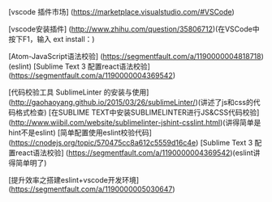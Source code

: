 [vscode 插件市场]
(https://marketplace.visualstudio.com/#VSCode)

[vscode安装插件]
(http://www.zhihu.com/question/35806712)(在VSCode中按下F1，输入 ext install：)

[Atom-JavaScript语法校验]
(https://segmentfault.com/a/1190000004818718)(eslint)
[Sublime Text 3 配置react语法校验]
(https://segmentfault.com/a/1190000004369542)

[代码校验工具 SublimeLinter 的安装与使用]
(http://gaohaoyang.github.io/2015/03/26/sublimeLinter/)(讲述了js和css的代码格式检查)
[在SUBLIME TEXT中安装SUBLIMELINTER进行JS&CSS代码校验]
(http://www.wiibil.com/website/sublimelinter-jshint-csslint.html)(讲得简单是hint不是eslint)
[简单配置使用eslint校验代码]
(https://cnodejs.org/topic/570475cc8a612c5559d16c4e)
[Sublime Text 3 配置react语法校验]
(https://segmentfault.com/a/1190000004369542)(eslint讲得简单明了)

[提升效率之搭建eslint+vscode开发环境]
(https://segmentfault.com/a/1190000005030647)

